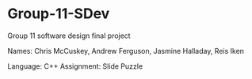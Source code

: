 # Group-11-SDev
Group 11 software design final project

Names:
Chris McCuskey,
Andrew Ferguson,
Jasmine Halladay,
Reis Iken

Language: C++
Assignment: Slide Puzzle

